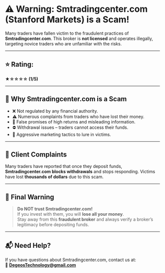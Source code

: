 # ⚠️ Warning: Smtradingcenter.com (Stanford Markets) is a Scam!

Many traders have fallen victim to the fraudulent practices of **Smtradingcenter.com**. This broker is **not licensed** and operates illegally, targeting novice traders who are unfamiliar with the risks.

---

## ⭐ Rating:
**★☆☆☆☆ (1/5)**

---

## 🚨 Why Smtradingcenter.com is a Scam

- ❌ Not regulated by any financial authority.  
- ⚠️ Numerous complaints from traders who have lost their money.  
- 🧪 False promises of high returns and misleading information.  
- ⛔ Withdrawal issues – traders cannot access their funds.  
- 🎯 Aggressive marketing tactics to lure in victims.  

---

## 📣 Client Complaints

Many traders have reported that once they deposit funds, **Smtradingcenter.com blocks withdrawals** and stops responding. Victims have lost **thousands of dollars** due to this scam.

---

## 🚫 Final Warning

> **Do NOT trust Smtradingcenter.com!**  
> If you invest with them, you will **lose all your money**.  
> Stay away from this **fraudulent broker** and always verify a broker’s legitimacy before depositing funds.

---

## 📬 Need Help?

If you have questions about Smtradingcenter.com, contact us at:  
📧 **DegeosTechnology@gmail.com**
